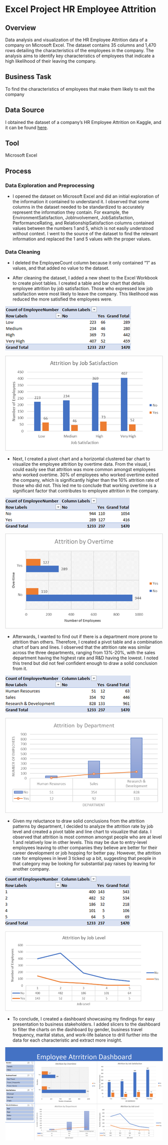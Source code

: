 # Excel Project HR Employee Attrition

## Overview

Data analysis and visualization of the HR Employee Attrition data of a company on Microsoft Excel. The dataset contains 35 columns and 1,470 rows detailing the characteristics of the employees in the company. The analysis aims to identify key characteristics of employees that indicate a high likelihood of their leaving the company.

## Business Task

To find the characteristics of employees that make them likely to exit the company

## Data Source

I obtained the dataset of a company’s HR Employee Attrition on Kaggle, and it can be found [here](https://www.kaggle.com/datasets/patelprashant/employee-attrition). 

## Tool

Microsoft Excel

## Process

### Data Exploration and Preprocessing

* I opened the dataset on Microsoft Excel and did an initial exploration of the information it contained to understand it. I observed that some columns in the dataset needed to be standardized to accurately represent the information they contain. For example, the EnvironmentSatisfaction, JobInvolvement, JobSatisfaction, PerformanceRating, and RelationshipSatisfaction columns contained values between the numbers 1 and 5, which is not easily understood without context. I went to the source of the dataset to find the relevant information and replaced the 1 and 5 values with the proper values.

### Data Cleaning

* I deleted the EmployeeCount column because it only contained “1” as values, and that added no value to the dataset.

* After cleaning the dataset, I added a new sheet to the Excel Workbook to create pivot tables. I created a table and bar chart that details employee attrition by job satisfaction. Those who expressed low job satisfaction were most likely to leave the company. This likelihood was reduced the more satisfied the employees were.

![image alt](https://github.com/jefferyokpala/Excel-Project-HR-Employee-Attrition/blob/main/images/image6.png?raw=true)

![image alt](https://github.com/jefferyokpala/Excel-Project-HR-Employee-Attrition/blob/main/images/image7.png?raw=true)

* Next, I created a pivot chart and a horizontal clustered bar chart to visualize the employee attrition by overtime data. From the visual, I could easily see that attrition was more common amongst employees who worked overtime. 30% of employees who worked overtime exited the company, which is significantly higher than the 10% attrition rate of those who did not. This led me to conclude that working overtime is a significant factor that contributes to employee attrition in the company.

![image alt](https://github.com/jefferyokpala/Excel-Project-HR-Employee-Attrition/blob/main/images/image9.png?raw=true)

![image alt](https://github.com/jefferyokpala/Excel-Project-HR-Employee-Attrition/blob/main/images/image4.png?raw=true)

* Afterwards, I wanted to find out if there is a department more prone to attrition than others. Therefore, I created a pivot table and a combination chart of bars and lines. I observed that the attrition rate was similar across the three departments, ranging from 13%-20%, with the sales department having the highest rate and R&D having the lowest.  I noted this trend but did not feel confident enough to draw a solid conclusion from it.

![image alt](https://github.com/jefferyokpala/Excel-Project-HR-Employee-Attrition/blob/main/images/image3.png?raw=true)

![image alt](https://github.com/jefferyokpala/Excel-Project-HR-Employee-Attrition/blob/main/images/image2.png?raw=true)

* Given my reluctance to draw solid conclusions from the attrition patterns by department, I decided to analyze the attrition rate by job level and created a pivot table and line chart to visualize that data. I observed that attrition is most common amongst people who are at level 1 and relatively low in other levels. This may be due to entry-level employees leaving to other companies they believe are better for their career development or job hopping for better pay. However, the attrition rate for employees in level 3 ticked up a bit, suggesting that people in that category may be looking for substantial pay raises by leaving for another company.

![image alt](https://github.com/jefferyokpala/Excel-Project-HR-Employee-Attrition/blob/main/images/image8.png?raw=true)

![image alt](https://github.com/jefferyokpala/Excel-Project-HR-Employee-Attrition/blob/main/images/image5.png?raw=true)

* To conclude, I created a dashboard showcasing my findings for easy presentation to business stakeholders. I added slicers to the dashboard to filter the charts on the dashboard by gender, business travel frequency, marital status, and work-life balance to drill further into the data for each characteristic and extract more insight.

![image alt](https://github.com/jefferyokpala/Excel-Project-HR-Employee-Attrition/blob/main/images/image1.png?raw=true)
